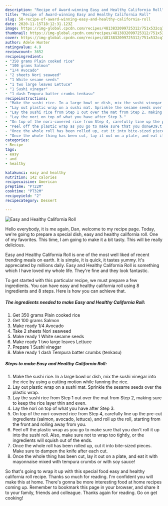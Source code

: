 ```yaml
---
description: "Recipe of Award-winning Easy and Healthy California Roll"
title: "Recipe of Award-winning Easy and Healthy California Roll"
slug: 50-recipe-of-award-winning-easy-and-healthy-california-roll
date: 2020-11-15T18:12:31.123Z
image: https://img-global.cpcdn.com/recipes/4813832099725312/751x532cq70/easy-and-healthy-california-roll-recipe-main-photo.jpg
thumbnail: https://img-global.cpcdn.com/recipes/4813832099725312/751x532cq70/easy-and-healthy-california-roll-recipe-main-photo.jpg
cover: https://img-global.cpcdn.com/recipes/4813832099725312/751x532cq70/easy-and-healthy-california-roll-recipe-main-photo.jpg
author: Adele Hunter
ratingvalue: 4.9
reviewcount: 3652
recipeingredient:
- "350 grams Plain cooked rice"
- "100 grams Salmon"
- "1/4 Avocado"
- "2 sheets Nori seaweed"
- "1 White sesame seeds"
- "1 two large leaves Lettuce"
- "1 Sushi vinegar"
- "1 dash Tempura batter crumbs tenkasu"
recipeinstructions:
- "Make the sushi rice. In a large bowl or dish, mix the sushi vinegar into the rice by using a cutting motion while fanning the rice."
- "Lay out plastic wrap on a sushi mat. Sprinkle the sesame seeds over the plastic wrap."
- "Lay the sushi rice from Step 1 out over the mat from Step 2, making sure to keep the rice layer thin and even."
- "Lay the nori on top of what you have after Step 3."
- "On top of the nori-covered rice from Step 4, carefully line up the pre-cut ingredients (salmon, avocado, lettuce), and roll up the roll, starting from the front and rolling away from you."
- "Peel off the plastic wrap as you go to make sure that you don&#39;t roll it up into the sushi roll. Also, make sure not to wrap too tightly, or the ingredients will squish out of the ends."
- "Once the whole roll has been rolled up, cut it into bite-sized pieces. Make sure to dampen the knife after each cut."
- "Once the whole thing has been cut, lay it out on a plate, and eat it with mayonnaise mixed with tempura crumbs or with soy sauce!"
categories:
- Recipe
tags:
- easy
- and
- healthy

katakunci: easy and healthy 
nutrition: 142 calories
recipecuisine: American
preptime: "PT22M"
cooktime: "PT32M"
recipeyield: "2"
recipecategory: Dessert

---
```



![Easy and Healthy California Roll](https://img-global.cpcdn.com/recipes/4813832099725312/751x532cq70/easy-and-healthy-california-roll-recipe-main-photo.jpg)

Hello everybody, it is me again, Dan, welcome to my recipe page. Today, we're going to prepare a special dish, easy and healthy california roll. One of my favorites. This time, I am going to make it a bit tasty. This will be really delicious.



Easy and Healthy California Roll is one of the most well liked of recent trending meals on earth. It is simple, it is quick, it tastes yummy. It's appreciated by millions daily. Easy and Healthy California Roll is something which I have loved my whole life. They're fine and they look fantastic.


To get started with this particular recipe, we must prepare a few ingredients. You can have easy and healthy california roll using 8 ingredients and 8 steps. Here is how you can achieve that.

<!--inarticleads1-->

##### The ingredients needed to make Easy and Healthy California Roll:

1. Get 350 grams Plain cooked rice
1. Get 100 grams Salmon
1. Make ready 1/4 Avocado
1. Take 2 sheets Nori seaweed
1. Make ready 1 White sesame seeds
1. Make ready 1 two large leaves Lettuce
1. Prepare 1 Sushi vinegar
1. Make ready 1 dash Tempura batter crumbs (tenkasu)




<!--inarticleads2-->

##### Steps to make Easy and Healthy California Roll:

1. Make the sushi rice. In a large bowl or dish, mix the sushi vinegar into the rice by using a cutting motion while fanning the rice.
1. Lay out plastic wrap on a sushi mat. Sprinkle the sesame seeds over the plastic wrap.
1. Lay the sushi rice from Step 1 out over the mat from Step 2, making sure to keep the rice layer thin and even.
1. Lay the nori on top of what you have after Step 3.
1. On top of the nori-covered rice from Step 4, carefully line up the pre-cut ingredients (salmon, avocado, lettuce), and roll up the roll, starting from the front and rolling away from you.
1. Peel off the plastic wrap as you go to make sure that you don&#39;t roll it up into the sushi roll. Also, make sure not to wrap too tightly, or the ingredients will squish out of the ends.
1. Once the whole roll has been rolled up, cut it into bite-sized pieces. Make sure to dampen the knife after each cut.
1. Once the whole thing has been cut, lay it out on a plate, and eat it with mayonnaise mixed with tempura crumbs or with soy sauce!




So that's going to wrap it up with this special food easy and healthy california roll recipe. Thanks so much for reading. I'm confident you will make this at home. There's gonna be more interesting food at home recipes coming up. Remember to bookmark this page in your browser, and share it to your family, friends and colleague. Thanks again for reading. Go on get cooking!
